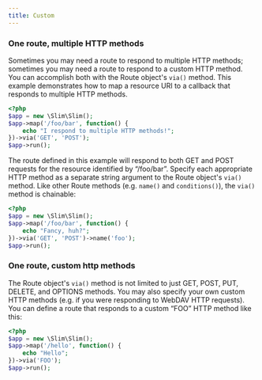 ```yaml
---
title: Custom
---
```

### One route, multiple HTTP methods

Sometimes you may need a route to respond to multiple HTTP methods; sometimes you may need a route to respond to a
custom HTTP method. You can accomplish both with the Route object's `via()` method. This example demonstrates how
to map a resource URI to a callback that responds to multiple HTTP methods.

```php
<?php
$app = new \Slim\Slim();
$app->map('/foo/bar', function() {
    echo "I respond to multiple HTTP methods!";
})->via('GET', 'POST');
$app->run();
```

The route defined in this example will respond to both GET and POST requests for the resource identified by “/foo/bar”.
Specify each appropriate HTTP method as a separate string argument to the Route object's `via()` method. Like other
Route methods (e.g. `name()` and `conditions()`), the `via()` method is chainable:

```php
<?php
$app = new \Slim\Slim();
$app->map('/foo/bar', function() {
    echo "Fancy, huh?";
})->via('GET', 'POST')->name('foo');
$app->run();
```

### One route, custom http methods

The Route object's `via()` method is not limited to just GET, POST, PUT, DELETE, and OPTIONS methods. You may also
specify your own custom HTTP methods (e.g. if you were responding to WebDAV HTTP requests). You can define a route
that responds to a custom “FOO” HTTP method like this:

```php
<?php
$app = new \Slim\Slim();
$app->map('/hello', function() {
    echo "Hello";
})->via('FOO');
$app->run();
```
